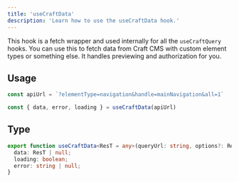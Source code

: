 ```yaml
---
title: 'useCraftData'
description: 'Learn how to use the useCraftData hook.'
---
```


This hook is a fetch wrapper and used internally for all the `useCraftQuery` hooks. 
You can use this to fetch data from Craft CMS with custom element types or something else. It handles previewing and authorization for you.

## Usage

```ts
const apiUrl = `?elementType=navigation&handle=mainNavigation&all=1`

const { data, error, loading } = useCraftData(apiUrl)
```

## Type

```ts
export function useCraftData<ResT = any>(queryUrl: string, options?: RequestInit): {
  data: ResT | null;
  loading: boolean;
  error: string | null;
}
```